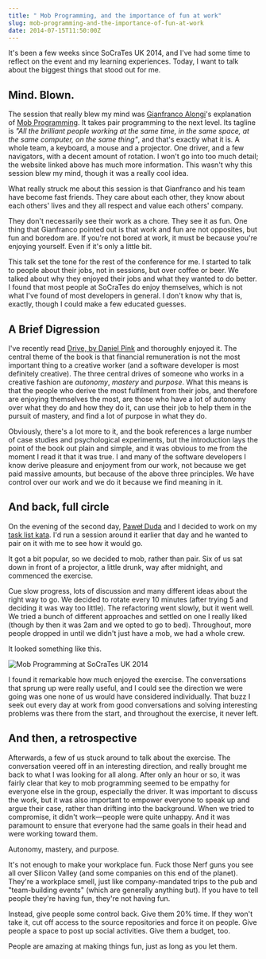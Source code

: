 ```yaml
---
title: " Mob Programming, and the importance of fun at work"
slug: mob-programming-and-the-importance-of-fun-at-work
date: 2014-07-15T11:50:00Z
---
```


It's been a few weeks since SoCraTes UK 2014, and I've had some time to reflect on the event and my learning experiences. Today, I want to talk about the biggest things that stood out for me.

<!--more-->

## Mind. Blown.

The session that really blew my mind was [Gianfranco Alongi][@gfalongi]'s explanation of [Mob Programming][]. It takes pair programming to the next level. Its tagline is *"All the brilliant people working at the same time, in the same space, at the same computer, on the same thing"*, and that's exactly what it is. A whole team, a keyboard, a mouse and a projector. One driver, and a few navigators, with a decent amount of rotation. I won't go into too much detail; the website linked above has much more information. This wasn't why this session blew my mind, though it was a really cool idea.

What really struck me about this session is that Gianfranco and his team have become fast friends. They care about each other, they know about each others' lives and they all respect and value each others' company.

They don't necessarily see their work as a chore. They see it as fun. One thing that Gianfranco pointed out is that work and fun are not opposites, but fun and boredom are. If you're not bored at work, it must be because you're enjoying yourself. Even if it's only a little bit.

This talk set the tone for the rest of the conference for me. I started to talk to people about their jobs, not in sessions, but over coffee or beer. We talked about why they enjoyed their jobs and what they wanted to do better. I found that most people at SoCraTes do enjoy themselves, which is not what I've found of most developers in general. I don't know why that is, exactly, though I could make a few educated guesses.

## A Brief Digression

I've recently read [Drive, by Daniel Pink][] and thoroughly enjoyed it. The central theme of the book is that financial remuneration is not the most important thing to a creative worker (and a software developer is most definitely creative). The three central drives of someone who works in a creative fashion are *autonomy*, *mastery* and *purpose*. What this means is that the people who derive the most fulfilment from their jobs, and therefore are enjoying themselves the most, are those who have a lot of autonomy over what they do and how they do it, can use their job to help them in the pursuit of mastery, and find a lot of purpose in what they do.

Obviously, there's a lot more to it, and the book references a large number of case studies and psychological experiments, but the introduction lays the point of the book out plain and simple, and it was obvious to me from the moment I read it that it was true. I and many of the software developers I know derive pleasure and enjoyment from our work, not because we get paid massive amounts, but because of the above three principles. We have control over our work and we do it because we find meaning in it.

## And back, full circle

On the evening of the second day, [Paweł Duda][@pawelduda] and I decided to work on my [task list kata][Task List]. I'd run a session around it earlier that day and he wanted to pair on it with me to see how it would go.

It got a bit popular, so we decided to mob, rather than pair. Six of us sat down in front of a projector, a little drunk, way after midnight, and commenced the exercise.

Cue slow progress, lots of discussion and many different ideas about the right way to go. We decided to rotate every 10 minutes (after trying 5 and deciding it was way too little). The refactoring went slowly, but it went well. We tried a bunch of different approaches and settled on one I really liked (though by then it was 2am and we opted to go to bed). Throughout, more people dropped in until we didn't just have a mob, we had a whole crew.

It looked something like this.

![Mob Programming at SoCraTes UK 2014](http://i.imgur.com/DKwJ4LN.jpg)

I found it remarkable how much enjoyed the exercise. The conversations that sprung up were really useful, and I could see the direction we were going was one none of us would have considered individually. That buzz I seek out every day at work from good conversations and solving interesting problems was there from the start, and throughout the exercise, it never left.

## And then, a retrospective

Afterwards, a few of us stuck around to talk about the exercise. The conversation veered off in an interesting direction, and really brought me back to what I was looking for all along. After only an hour or so, it was fairly clear that key to mob programming seemed to be empathy for everyone else in the group, especially the driver. It was important to discuss the work, but it was also important to empower everyone to speak up and argue their case, rather than drifting into the background. When we tried to compromise, it didn't work—people were quite unhappy. And it was paramount to ensure that everyone had the same goals in their head and were working toward them.

Autonomy, mastery, and purpose.

It's not enough to make your workplace fun. Fuck those Nerf guns you see all over Silicon Valley (and some companies on this end of the planet). They're a workplace smell, just like company-mandated trips to the pub and "team-building events" (which are generally anything but). If you have to tell people they're having fun, they're not having fun.

Instead, give people some control back. Give them 20% time. If they won't take it, cut off access to the source repositories and force it on people. Give people a space to post up social activities. Give them a budget, too.

People are amazing at making things fun, just as long as you let them.

[Mob Programming]: http://mobprogramming.org/
[Task List]: https://github.com/codurance/task-list
[Drive, by Daniel Pink]: http://www.amazon.co.uk/gp/product/184767769X/ref=as_li_qf_sp_asin_tl?ie=UTF8&camp=1634&creative=6738&creativeASIN=184767769X&linkCode=as2&tag=monospamonolo-21
[@gfalongi]: https://twitter.com/gfalongi
[@pawelduda]: https://twitter.com/pawelduda
